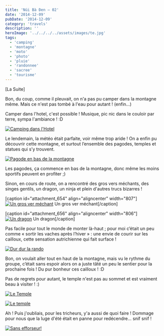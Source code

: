 ```yaml
---
title: 'Núi Bà Đen – 02'
date: '2014-12-09'
pubDate: '2014-12-09'
category: 'travels'
description: ''
heroImage: '../../../../assets/images/te.jpg'
tags:
  - 'camping'
  - 'montagne'
  - 'moto'
  - 'photo'
  - 'pluie'
  - 'randonnee'
  - 'sacree'
  - 'tourisme'
---
```


\[La Suite\]

Bon, du coup, comme il pleuvait, on n'a pas pu camper dans la montagne même. Mais ce n'est pas tombé à l'eau pour autant ! (enfin...)

Camper dans l'hotel, c'est possible ! Musique, pic nic dans le couloir par terre, sympa l'ambiance ! :D

[![Camping dans l'Hotel](http://malparty.fr/wp-content/uploads/2014/12/PB225384_sm.jpg)](http://malparty.fr/wp-content/uploads/2014/12/PB225384.jpg)

Le lendemain, la météo était parfaite, voir même trop aride ! On a enfin pu découvrir cette montagne, et surtout l’ensemble des pagodes, temples et statues qui s’y trouvent.

[![Pagode en bas de la montagne](http://malparty.fr/wp-content/uploads/2014/12/PB235416_small.jpg)](http://malparty.fr/wp-content/uploads/2014/12/PB235416.jpg)

Les pagodes, ça commence en bas de la montagne, donc même les moins sportifs peuvent en profiter ;)

Sinon, en cours de route, on a rencontré des gros vers méchants, des singes gentils, un dragon, un ninja et plein d'autres trucs bizarres !

\[caption id="attachment_654" align="aligncenter" width="807"\][![Un gros ver méchant](http://malparty.fr/wp-content/uploads/2014/12/PB235424_sm.jpg)](http://malparty.fr/wp-content/uploads/2014/12/PB235424.jpg) Un gros ver méchant\[/caption\]

\[caption id="attachment_656" align="aligncenter" width="806"\][![Un dragon](http://malparty.fr/wp-content/uploads/2014/12/PB235433_sm.jpg)](http://malparty.fr/wp-content/uploads/2014/12/PB235433.jpg) Un dragon\[/caption\]

Pas facile pour tout le monde de monter là-haut ; pour moi c’était un peu comme « sortir les vaches après l’hiver » : une envie de courir sur les cailloux, cette sensation autrichienne qui fait surface !

[![Dur dur la rando](http://malparty.fr/wp-content/uploads/2014/12/PB235489_sm.jpg)](http://malparty.fr/wp-content/uploads/2014/12/PB235489.jpg)

Bon, on voulait aller tout en haut de la montagne, mais vu le rythme du groupe, c’était sans espoir alors on a juste tâté un peu le sentier pour la prochaine fois ! Du pur bonheur ces cailloux ! :D

Pas de regrets pour autant, le temple n'est pas au sommet et est vraiment beau à visiter ! :)

[![Le Temple](http://malparty.fr/wp-content/uploads/2014/12/PB235466_sm.jpg)](http://malparty.fr/wp-content/uploads/2014/12/PB235466.jpg)

[![Le temple](http://malparty.fr/wp-content/uploads/2014/12/PB235481_sm.jpg)](http://malparty.fr/wp-content/uploads/2014/12/PB235481.jpg)

Ah ! Puis j'oubliais, pour les tricheurs, y'a aussi de quoi faire ! Dommage pour nous que la luge d'été était en panne pour redécendre... snif snif !

[![Sans efforseur!](http://malparty.fr/wp-content/uploads/2014/12/PB235436_sm.jpg)](http://malparty.fr/wp-content/uploads/2014/12/PB235436.jpg)
